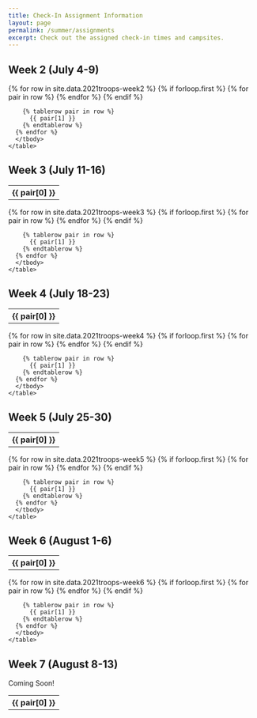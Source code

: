 ```yaml
---
title: Check-In Assignment Information
layout: page
permalink: /summer/assignments
excerpt: Check out the assigned check-in times and campsites.
---
```


<div class="row">
  <div class="col">
    <h2 class="text-center">Week 2 (July 4-9)</h2>
    <table class="table table-sm table-striped my-3 text-center">
      <tbody>
      {% for row in site.data.2021troops-week2 %}
        {% if forloop.first %}
        <tr>
          {% for pair in row %}
            <th>{{ pair[0] }}</th>
          {% endfor %}
        </tr>
        {% endif %}

        {% tablerow pair in row %}
          {{ pair[1] }}
        {% endtablerow %}
      {% endfor %}
      </tbody>
    </table>
  </div>
  <div class="col">
    <h2 class="text-center">Week 3 (July 11-16)</h2>
    <table class="table table-sm table-striped my-3 text-center">
      <tbody>
      {% for row in site.data.2021troops-week3 %}
        {% if forloop.first %}
        <tr>
          {% for pair in row %}
            <th>{{ pair[0] }}</th>
          {% endfor %}
        </tr>
        {% endif %}

        {% tablerow pair in row %}
          {{ pair[1] }}
        {% endtablerow %}
      {% endfor %}
      </tbody>
    </table>
  </div>
</div>

<div class="row">
  <div class="col">
    <h2 class="text-center">Week 4 (July 18-23)</h2>
    <table class="table table-sm table-striped my-3 text-center">
      <tbody>
      {% for row in site.data.2021troops-week4 %}
        {% if forloop.first %}
        <tr>
          {% for pair in row %}
            <th>{{ pair[0] }}</th>
          {% endfor %}
        </tr>
        {% endif %}

        {% tablerow pair in row %}
          {{ pair[1] }}
        {% endtablerow %}
      {% endfor %}
      </tbody>
    </table>
  </div>
  <div class="col">
    <h2 class="text-center">Week 5 (July 25-30)</h2>
    <table class="table table-sm table-striped my-3 text-center">
      <tbody>
      {% for row in site.data.2021troops-week5 %}
        {% if forloop.first %}
        <tr>
          {% for pair in row %}
            <th>{{ pair[0] }}</th>
          {% endfor %}
        </tr>
        {% endif %}

        {% tablerow pair in row %}
          {{ pair[1] }}
        {% endtablerow %}
      {% endfor %}
      </tbody>
    </table>
  </div>
</div>

<div class="row">
  <div class="col">
    <h2 class="text-center">Week 6 (August 1-6)</h2>
    <table class="table table-sm table-striped my-3 text-center">
      <tbody>
      {% for row in site.data.2021troops-week6 %}
        {% if forloop.first %}
        <tr>
          {% for pair in row %}
            <th>{{ pair[0] }}</th>
          {% endfor %}
        </tr>
        {% endif %}

        {% tablerow pair in row %}
          {{ pair[1] }}
        {% endtablerow %}
      {% endfor %}
      </tbody>
    </table>
  </div>
  <div class="col">
    <h2 class="text-center">Week 7 (August 8-13)</h2>
    <p class="text-center">Coming Soon!</p>
  </div>
</div>
